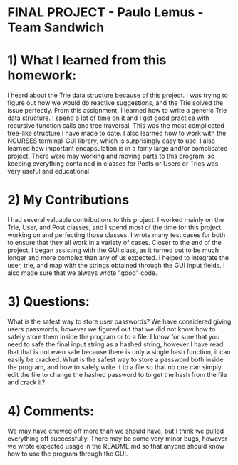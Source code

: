 # FINAL PROJECT - Paulo Lemus - Team Sandwich

# 1) What I learned from this homework:

I heard about the Trie data structure because of this project. I was trying to figure out how we would do reactive suggestions, and the Trie solved the issue perfectly. From this assignment, I learned how to write a generic Trie data structure. I spend a lot of time on it and I got good practice with recursive function calls and tree traversal. This was the most complicated tree-like structure I have made to date.
I also learned how to work with the NCURSES terminal-GUI library, which is surprisingly easy to use.
I also learned how important encapsulation is in a fairly large and/or complicated project. There were may working and moving parts to this program, so keeping everything contained in classes for Posts or Users or Tries was very useful and educational.

# 2) My Contributions

I had several valuable contributions to this project. I worked mainly on the Trie, User, and Post classes, and I spend most of the time for this project working on and perfecting those classes. I wrote many test cases for both to ensure that they all work in a variety of cases.
Closer to the end of the project, I began assisting with the GUI class, as it turned out to be much longer and more complex than any of us expected. I helped to integrate the user, trie, and map with the strings obtained through the GUI input fields.
I also made sure that we always wrote "good" code.

# 3) Questions:

What is the safest way to store user passwords? We have considered giving users passwords, however we figured out that we did not know how to safely store them inside the program or to a file. I know for sure that you need to safe the final input string as a hashed string, however I have read that that is not even safe because there is only a single hash function, it can easily be cracked.
What is the safest way to store a password both inside the program, and how to safely write it to a file so that no one can simply edit the file to change the hashed password to to get the hash from the file and crack it?

# 4) Comments:

We may have chewed off more than we should have, but I think we pulled everything off successfully. There may be some very minor bugs, however we wrote expected usage in the README.md so that anyone should know how to use the program through the GUI.
